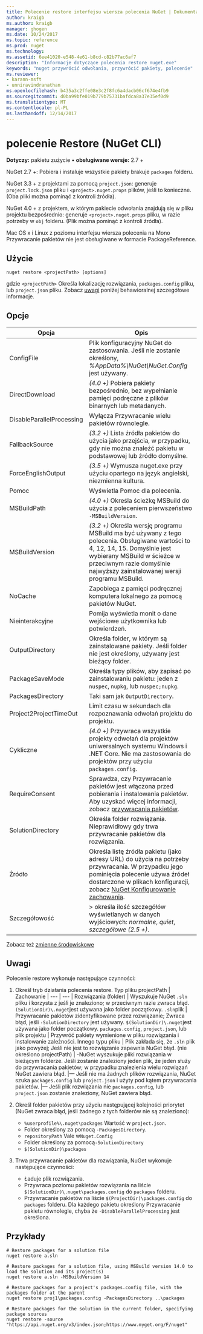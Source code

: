 ```yaml
---
title: Polecenie restore interfejsu wiersza polecenia NuGet | Dokumentacja firmy Microsoft
author: kraigb
ms.author: kraigb
manager: ghogen
ms.date: 10/24/2017
ms.topic: reference
ms.prod: nuget
ms.technology: 
ms.assetid: 6ee41020-e548-4e61-b8cd-c82b77ac6af7
description: "Informacje dotyczące polecenia restore nuget.exe"
keywords: "nuget przywrócić odwołania, przywrócić pakiety, polecenie"
ms.reviewer:
- karann-msft
- unniravindranathan
ms.openlocfilehash: b435a3c2ffe08e3c2f8fc6a4dacb06cf674e4fb9
ms.sourcegitcommit: d0ba99bfe019b779b75731bafdca8a37e35ef0d9
ms.translationtype: MT
ms.contentlocale: pl-PL
ms.lasthandoff: 12/14/2017
---
```

# <a name="restore-command-nuget-cli"></a>polecenie Restore (NuGet CLI)

**Dotyczy:** pakietu zużycie &bullet; **obsługiwane wersje:** 2.7 +

NuGet 2.7 +: Pobiera i instaluje wszystkie pakiety brakuje `packages` folderu.

NuGet 3.3 + z projektami za pomocą `project.json`: generuje `project.lock.json` pliku i `<project>.nuget.props` plików, jeśli to konieczne. (Oba pliki można pominąć z kontroli źródła).

NuGet 4.0 + z projektem, w którym pakiecie odwołania znajdują się w pliku projektu bezpośrednio: generuje `<project>.nuget.props` pliku, w razie potrzeby w `obj` folderu. (Plik można pominąć z kontroli źródła).

Mac OS x i Linux z poziomu interfejsu wiersza polecenia na Mono Przywracanie pakietów nie jest obsługiwane w formacie PackageReference.

## <a name="usage"></a>Użycie

```
nuget restore <projectPath> [options]
```

gdzie `<projectPath>` Określa lokalizację rozwiązania, `packages.config` pliku, lub `project.json` pliku. Zobacz [uwagi](#remarks) poniżej behawioralnej szczegółowe informacje.

## <a name="options"></a>Opcje

| Opcja | Opis |
| --- | --- |
| ConfigFile | Plik konfiguracyjny NuGet do zastosowania. Jeśli nie zostanie określony, *%AppData%\NuGet\NuGet.Config* jest używany. |
| DirectDownload | *(4.0 +)*  Pobiera pakiety bezpośrednio, bez wypełnianie pamięci podręczne z plików binarnych lub metadanych. |
| DisableParallelProcessing | Wyłącza Przywracanie wielu pakietów równolegle. |
| FallbackSource | *(3.2 +)*  Lista źródła pakietów do użycia jako przejścia, w przypadku, gdy nie można znaleźć pakietu w podstawowej lub źródło domyślne. |
| ForceEnglishOutput | *(3.5 +)*  Wymusza nuget.exe przy użyciu opartego na język angielski, niezmienna kultura. |
| Pomoc | Wyświetla Pomoc dla polecenia. |
| MSBuildPath | *(4.0 +)*  Określa ścieżkę MSBuild do użycia z poleceniem pierwszeństwo `-MSBuildVersion`. |
| MSBuildVersion | *(3.2 +)*  Określa wersję programu MSBuild ma być używany z tego polecenia. Obsługiwane wartości to 4, 12, 14, 15. Domyślnie jest wybierany MSBuild w ścieżce w przeciwnym razie domyślnie najwyższy zainstalowanej wersji programu MSBuild. |
| NoCache | Zapobiega z pamięci podręcznej komputera lokalnego za pomocą pakietów NuGet. |
| Nieinterakcyjne | Pomija wyświetla monit o dane wejściowe użytkownika lub potwierdzeń. |
| OutputDirectory | Określa folder, w którym są zainstalowane pakiety. Jeśli folder nie jest określony, używany jest bieżący folder. |
| PackageSaveMode | Określa typy plików, aby zapisać po zainstalowaniu pakietu: jeden z `nuspec`, `nupkg`, lub `nuspec;nupkg`. |
| PackagesDirectory | Taki sam jak `OutputDirectory`. |
| Project2ProjectTimeOut | Limit czasu w sekundach dla rozpoznawania odwołań projektu do projektu. |
| Cykliczne | *(4.0 +)*  Przywraca wszystkie projekty odwołań dla projektów uniwersalnych systemu Windows i .NET Core. Nie ma zastosowania do projektów przy użyciu `packages.config`. |
| RequireConsent | Sprawdza, czy Przywracanie pakietów jest włączona przed pobierania i instalowania pakietów. Aby uzyskać więcej informacji, zobacz [przywracania pakietów](../consume-packages/package-restore.md). |
| SolutionDirectory | Określa folder rozwiązania. Nieprawidłowy gdy trwa przywracanie pakietów dla rozwiązania. |
| Źródło | Określa listę źródła pakietu (jako adresy URL) do użycia na potrzeby przywracania. W przypadku jego pominięcia polecenie używa źródeł dostarczone w plikach konfiguracji, zobacz [NuGet Konfigurowanie zachowania](../Consume-Packages/Configuring-NuGet-Behavior.md). |
| Szczegółowość |> określa ilość szczegółów wyświetlanych w danych wyjściowych: *normalne*, *quiet*, *szczegółowe (2.5 +)*. |

Zobacz też [zmienne środowiskowe](cli-ref-environment-variables.md)

## <a name="remarks"></a>Uwagi

Polecenie restore wykonuje następujące czynności:

1. Określ tryb działania polecenia restore.
    Typ pliku projectPath | Zachowanie
    | --- | --- |
    Rozwiązania (folder) | Wyszukuje NuGet `.sln` pliku i korzysta z jeśli je znaleziono; w przeciwnym razie zwraca błąd. `(SolutionDir)\.nuget`jest używana jako folder początkowy.
    `.sln`plik | Przywracanie pakietów zidentyfikowane przez rozwiązanie; Zwraca błąd, jeśli `-SolutionDirectory` jest używany. `$(SolutionDir)\.nuget`jest używana jako folder początkowy.
    `packages.config`, `project.json`, lub plik projektu | Przywróć pakiety wymienione w pliku rozwiązania i instalowanie zależności.
    Innego typu pliku | Plik zakłada się, że `.sln` plik jako powyżej; Jeśli nie jest to rozwiązanie zapewnia NuGet błąd.
    (nie określono projectPath) | -NuGet wyszukuje pliki rozwiązania w bieżącym folderze. Jeśli zostanie znaleziony jeden plik, że jeden służy do przywracania pakietów; w przypadku znalezienia wielu rozwiązań NuGet zawiera błąd.
    |— Jeśli nie ma żadnych plików rozwiązania, NuGet szuka `packages.config` lub `project.json` i użyty pod kątem przywracania pakietów.
    |— Jeśli plik rozwiązania nie `packages.config`, lub `project.json` zostanie znaleziony, NuGet zawiera błąd.

1. Określ folder pakietów przy użyciu następującej kolejności priorytet (NuGet zwraca błąd, jeśli żadnego z tych folderów nie są znaleziono):

    - `%userprofile%\.nuget\packages` Wartość w `project.json`.
    - Folder określony za pomocą `-PackagesDirectory`.
    - `repositoryPath` Vale w`Nuget.Config`
    - Folder określony za pomocą`-SolutionDirectory`
    - `$(SolutionDir)\packages`

1. Trwa przywracanie pakietów dla rozwiązania, NuGet wykonuje następujące czynności:
    - Ładuje plik rozwiązania.
    - Przywraca poziomu pakietów rozwiązania na liście `$(SolutionDir)\.nuget\packages.config` do `packages` folderu.
    - Przywracanie pakietów na liście `$(ProjectDir)\packages.config` do `packages` folderu. Dla każdego pakietu określony Przywracanie pakietu równolegle, chyba że `-DisableParallelProcessing` jest określona.

## <a name="examples"></a>Przykłady

```
# Restore packages for a solution file
nuget restore a.sln

# Restore packages for a solution file, using MSBuild version 14.0 to load the solution and its project(s)
nuget restore a.sln -MSBuildVersion 14

# Restore packages for a project's packages.config file, with the packages folder at the parent
nuget restore proj1\packages.config -PackagesDirectory ..\packages

# Restore packages for the solution in the current folder, specifying package sources
nuget restore -source "https://api.nuget.org/v3/index.json;https://www.myget.org/F/nuget"
```
